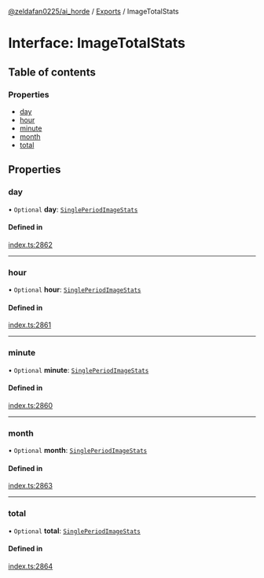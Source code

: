 [@zeldafan0225/ai_horde](../README.md) / [Exports](../modules.md) / ImageTotalStats

# Interface: ImageTotalStats

## Table of contents

### Properties

- [day](ImageTotalStats.md#day)
- [hour](ImageTotalStats.md#hour)
- [minute](ImageTotalStats.md#minute)
- [month](ImageTotalStats.md#month)
- [total](ImageTotalStats.md#total)

## Properties

### day

• `Optional` **day**: [`SinglePeriodImageStats`](SinglePeriodImageStats.md)

#### Defined in

[index.ts:2862](https://github.com/ZeldaFan0225/ai_horde/blob/9b3ae88/index.ts#L2862)

___

### hour

• `Optional` **hour**: [`SinglePeriodImageStats`](SinglePeriodImageStats.md)

#### Defined in

[index.ts:2861](https://github.com/ZeldaFan0225/ai_horde/blob/9b3ae88/index.ts#L2861)

___

### minute

• `Optional` **minute**: [`SinglePeriodImageStats`](SinglePeriodImageStats.md)

#### Defined in

[index.ts:2860](https://github.com/ZeldaFan0225/ai_horde/blob/9b3ae88/index.ts#L2860)

___

### month

• `Optional` **month**: [`SinglePeriodImageStats`](SinglePeriodImageStats.md)

#### Defined in

[index.ts:2863](https://github.com/ZeldaFan0225/ai_horde/blob/9b3ae88/index.ts#L2863)

___

### total

• `Optional` **total**: [`SinglePeriodImageStats`](SinglePeriodImageStats.md)

#### Defined in

[index.ts:2864](https://github.com/ZeldaFan0225/ai_horde/blob/9b3ae88/index.ts#L2864)
